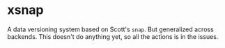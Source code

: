 # xsnap

A data versioning system based on Scott's `snap`. But generalized across backends. This doesn't do anything yet, so all the actions is in the issues. 

<!-- done -->
